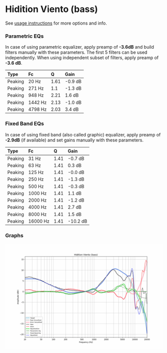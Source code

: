 # Hidition Viento (bass)
See [usage instructions](https://github.com/jaakkopasanen/AutoEq#usage) for more options and info.

### Parametric EQs
In case of using parametric equalizer, apply preamp of **-3.6dB** and build filters manually
with these parameters. The first 5 filters can be used independently.
When using independent subset of filters, apply preamp of **-3.6 dB**.

| Type    | Fc      |    Q | Gain    |
|:--------|:--------|:-----|:--------|
| Peaking | 20 Hz   | 1.61 | -0.9 dB |
| Peaking | 271 Hz  | 1.1  | -1.3 dB |
| Peaking | 948 Hz  | 2.21 | 1.6 dB  |
| Peaking | 1442 Hz | 2.13 | -1.0 dB |
| Peaking | 4798 Hz | 2.03 | 3.4 dB  |

### Fixed Band EQs
In case of using fixed band (also called graphic) equalizer, apply preamp of **-2.9dB**
(if available) and set gains manually with these parameters.

| Type    | Fc       |    Q | Gain     |
|:--------|:---------|:-----|:---------|
| Peaking | 31 Hz    | 1.41 | -0.7 dB  |
| Peaking | 63 Hz    | 1.41 | 0.3 dB   |
| Peaking | 125 Hz   | 1.41 | -0.0 dB  |
| Peaking | 250 Hz   | 1.41 | -1.3 dB  |
| Peaking | 500 Hz   | 1.41 | -0.3 dB  |
| Peaking | 1000 Hz  | 1.41 | 1.1 dB   |
| Peaking | 2000 Hz  | 1.41 | -1.2 dB  |
| Peaking | 4000 Hz  | 1.41 | 2.7 dB   |
| Peaking | 8000 Hz  | 1.41 | 1.5 dB   |
| Peaking | 16000 Hz | 1.41 | -10.2 dB |

### Graphs
![](./Hidition%20Viento%20(bass).png)